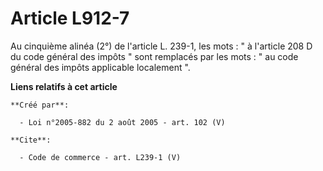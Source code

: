 # Article L912-7

Au cinquième alinéa (2°) de l'article L. 239-1, les mots : " à l'article 208 D du code général des impôts " sont remplacés
par les mots : " au code général des impôts applicable localement ".

**Liens relatifs à cet article**

	**Créé par**:

	  - Loi n°2005-882 du 2 août 2005 - art. 102 (V)

	**Cite**:

	  - Code de commerce - art. L239-1 (V)
